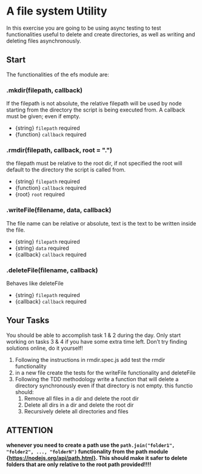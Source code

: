 # A file system Utility


In this exercise you are going to be using async testing to test functionalities useful to delete and create directories, as well as writing and deleting files asynchronously.


## Start
The functionalities of the efs module are:


### .mkdir(filepath, callback)
If the filepath is not absolute, the relative filepath will be used by node starting from the directory the script is being executed from. A callback must be given; even if empty.
* {string} ``filepath`` required
* {function} ``callback`` required




### .rmdir(filepath, callback, root = ".")
the filepath must be relative to the root dir, if not specified the root will default to the directory the script is called from.
* {string} ``filepath`` required
* {function} ``callback`` required
* {root} ``root`` required


### .writeFile(filename, data, callback)
The file name can be relative or absolute, text is the text to be written inside the file.
* {string} ``filepath`` required
* {string} ``data`` required
* {callback} ``callback`` required




### .deleteFile(filename, callback)
Behaves like deleteFile
* {string} ``filepath`` required
* {callback} ``callback`` required


## Your Tasks
You should be able to accomplish task 1 & 2 during the day. Only start working on tasks 3 & 4 if you have some extra time left. Don’t try finding solutions online, do it yourself!


1. Following the instructions in rmdir.spec.js add test the rmdir functionality
2. in a new file create the tests for the writeFile functionality and deleteFile
3. Following the TDD methodology write a function that will delete a directory synchronously even if that directory is not empty. this functio should:
    1. Remove all files in a dir and delete the root dir
    2. Delete all dirs in a dir and delete the root dir
    3. Recursively delete all directories and files




## ATTENTION
__whenever you need to create a path use the ``` path.join("folder1", "folder2", ..., "folderN") ``` functionality from the path module {https://nodejs.org/api/path.html}. This should make it safer to delete folders that are only relative to the root path provided!!!!__